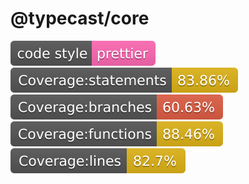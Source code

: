 # @typecast/core

![code style: prettier](./doc/badges/badge-prettier.svg?sanitize=true) ![code coverage statements](./doc/badges/badge-statements.svg?sanitize=true) ![code coverage branches](./doc/badges/badge-branches.svg?sanitize=true) ![code coverage functions](./doc/badges/badge-functions.svg?sanitize=true) ![code coverage functions](./doc/badges/badge-lines.svg?sanitize=true)

